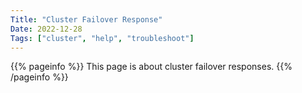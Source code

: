 ```yaml
---
Title: "Cluster Failover Response"
Date: 2022-12-28
Tags: ["cluster", "help", "troubleshoot"]
---
```


{{% pageinfo %}}
This page is about cluster failover responses.
{{% /pageinfo %}}
